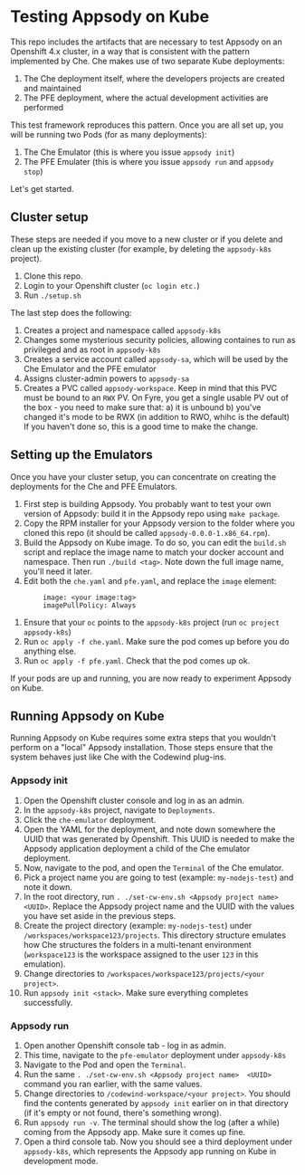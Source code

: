 # Testing Appsody on Kube
This repo includes the artifacts that are necessary to test Appsody on an Openshift 4.x cluster, in a way that is consistent with the pattern implemented by Che.
Che makes use of two separate Kube deployments:
1) The Che deployment itself, where the developers projects are created and maintained
2) The PFE deployment, where the actual development activities are performed

This test framework reproduces this pattern. Once you are all set up, you will be running two Pods (for as many deployments):
1) The Che Emulator (this is where you issue `appsody init`) 
2) The PFE Emulater (this is where you issue `appsody run` and `appsody stop`)

Let's get started.
## Cluster setup
These steps are needed if you move to a new cluster or if you delete and clean up the existing cluster (for example, by deleting the `appsody-k8s` project).
1) Clone this repo.
1) Login to your Openshift cluster (`oc login etc.`)
1) Run `./setup.sh`

The last step does the following:
1) Creates a project and namespace called `appsody-k8s`
1) Changes some mysterious security policies, allowing containes to run as privileged and as root in `appsody-k8s`
1) Creates a service account called `appsody-sa`, which will be used by the Che Emulator and the PFE emulator
1) Assigns cluster-admin powers to `appsody-sa`
1) Creates a PVC called `appsody-workspace`. Keep in mind that this PVC must be bound to an `RWX` PV. On Fyre, you get a single usable PV out of the box - you need to make sure that:
a) it is unbound
b) you've changed it's mode to be RWX (in addition to RWO, whihc is the default)
If you haven't done so, this is a good time to make the change.

## Setting up the Emulators
Once you have your cluster setup, you can concentrate on creating the deployments for the Che and PFE Emulators.
1) First step is building Appsody. You probably want to test your own version of Appsody: build it in the Appsody repo using `make package`. 
1) Copy the RPM installer for your Appsody version to the folder where you cloned this repo (it should be called `appsody-0.0.0-1.x86_64.rpm`).
1) Build the Appsody on Kube image. To do so, you can edit the `build.sh` script and replace the image name to match your docker account and namespace. Then run `./build <tag>`. Note down the full image name, you'll need it later.
1) Edit both the `che.yaml` and `pfe.yaml`, and replace the `image` element:
```
        image: <your image:tag>
        imagePullPolicy: Always        
```
1) Ensure that your `oc` points to the `appsody-k8s` project (run `oc project appsody-k8s`)
1) Run `oc apply -f che.yaml`. Make sure the pod comes up before you do anything else.
1) Run `oc apply -f pfe.yaml`. Check that the pod comes up ok.

If your pods are up and running, you are now ready to experiment Appsody on Kube.

## Running Appsody on Kube
Running Appsody on Kube requires some extra steps that you wouldn't perform on a "local" Appsody installation. Those steps ensure that the system behaves just like Che with the Codewind plug-ins.
### Appsody init
1) Open the Openshift cluster console and log in as an admin.
1) In the `appsody-k8s` project, navigate to `Deployments`. 
1) Click the `che-emulator` deployment.
1) Open the YAML for the deployment, and note down somewhere the UUID that was generated by Openshift. This UUID is needed to make the Appsody application deployment a child of the Che emulator deployment.
1) Now, navigate to the pod, and open the `Terminal` of the Che emulator.
1) Pick a project name you are going to test (example: `my-nodejs-test`) and note it down.
1) In the root directory, run `. ./set-cw-env.sh <Appsody project name>  <UUID>`. Replace the Appsody project name and the UUID with the values you have set aside in the previous steps.
1) Create the project directory (example: `my-nodejs-test`) under `/workspaces/workspace123/projects`. This directory structure emulates how Che structures the folders in a multi-tenant environment (`workspace123` is the workspace assigned to the user `123` in this emulation).
1) Change directories to `/workspaces/workspace123/projects/<your project>`.
1) Run `appsody init <stack>`. Make sure everything completes successfully.
### Appsody run
1) Open another Openshift console tab - log in as admin.
1) This time, navigate to the `pfe-emulator` deployment under `appsody-k8s`
1) Navigate to the Pod and open the `Terminal`.
1) Run the same `. ./set-cw-env.sh <Appsody project name>  <UUID>` command you ran earlier, with the same values.
1) Change directories to `/codewind-workspace/<your project>`. You should find the contents generated by `appsody init` earlier on in that directory (if it's empty or not found, there's something wrong).
1) Run `appsody run -v`. The terminal should show the log (after a while) coming from the Appsody app. Make sure it comes up fine.
1) Open a third console tab. Now you should see a third deployment under `appsody-k8s`, which represents the Appsody app running on Kube in development mode.